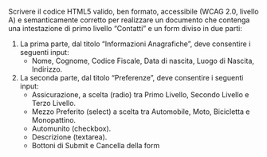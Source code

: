 Scrivere il codice HTML5 valido, ben formato, accessibile (WCAG 2.0, livello A) e semanticamente corretto per realizzare un documento che contenga una intestazione di primo livello “Contatti” e un form diviso in due parti:
1. La prima parte, dal titolo “Informazioni Anagrafiche”, deve consentire i seguenti input:
    - Nome, Cognome, Codice Fiscale, Data di nascita, Luogo di Nascita, Indirizzo.
2. La seconda parte, dal titolo “Preferenze”, deve consentire i seguenti input:
    - Assicurazione, a scelta (radio) tra Primo Livello, Secondo Livello e Terzo Livello.
    - Mezzo Preferito (select) a scelta tra Automobile, Moto, Bicicletta e Monopattino.
    - Automunito (checkbox).
    - Descrizione (textarea).
    - Bottoni di Submit e Cancella della form